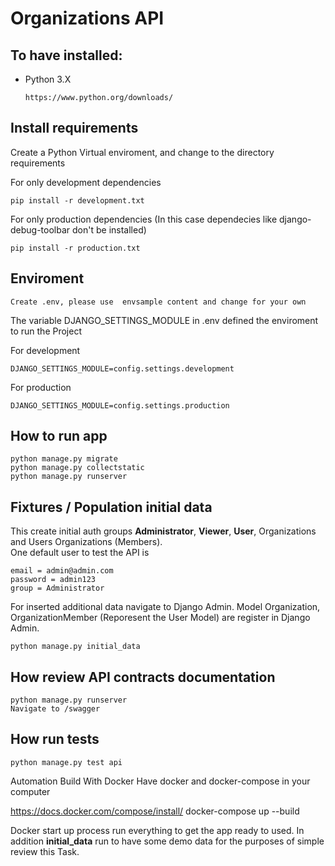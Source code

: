 # Organizations API

## To have installed:

- Python 3.X

  ```
  https://www.python.org/downloads/
  ```

## Install requirements

Create a Python Virtual enviroment, and change to the directory
requirements

For only development dependencies

```
pip install -r development.txt
```

For only production dependencies (In this case dependecies like django-debug-toolbar don't be installed)

```
pip install -r production.txt
```

## Enviroment

```
Create .env, please use  envsample content and change for your own
```

The variable DJANGO_SETTINGS_MODULE in .env defined the enviroment to run
the Project

For development

```
DJANGO_SETTINGS_MODULE=config.settings.development
```

For production

```
DJANGO_SETTINGS_MODULE=config.settings.production
```

## How to run app

```
python manage.py migrate
python manage.py collectstatic
python manage.py runserver
```

## Fixtures / Population initial data

This create initial auth groups **Administrator**, **Viewer**, **User**,
Organizations and Users Organizations (Members).<br>
One default user to test the API is

```
email = admin@admin.com
password = admin123
group = Administrator
```

For inserted additional data navigate to Django Admin. Model Organization, OrganizationMember (Reporesent the User Model) are register in Django Admin.

```
python manage.py initial_data
```

## How review API contracts documentation


```
python manage.py runserver
Navigate to /swagger
```


## How run tests

```
python manage.py test api
```

Automation Build With Docker
Have docker and docker-compose in your computer

https://docs.docker.com/compose/install/
docker-compose up --build

Docker start up process run everything to get the app ready to used. In
addition **initial_data** run to have some demo data for the purposes
of simple review this Task.